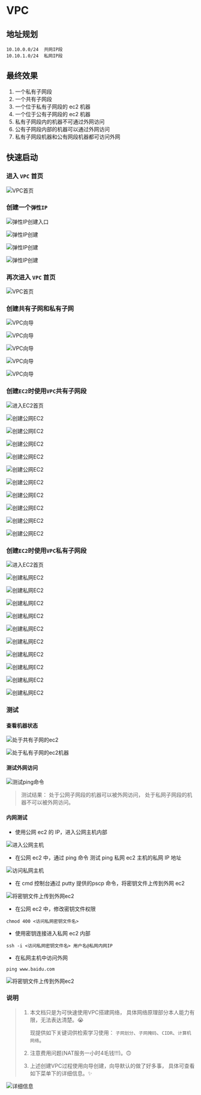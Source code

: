 # VPC

## 地址规划

```
10.10.0.0/24  共网IP段
10.10.1.0/24  私网IP段
```

## 最终效果

1. 一个私有子网段
2. 一个共有子网段
3. 一个位于私有子网段的 ec2 机器
4. 一个位于公有子网段的 ec2 机器
5. 私有子网段内的机器不可通过外网访问
6. 公有子网段内部的机器可以通过外网访问
7. 私有子网段机器和公有网段机器都可访问外网

## 快速启动

### 进入 ```VPC``` 首页

![VPC首页](images/VPC_INDEX.png)

### 创建一个```弹性IP```

![弹性IP创建入口](images/EIP_INDEX.png)

![弹性IP创建](images/EIP_CREATE_00.png)

![弹性IP创建](images/EIP_CREATE_01.png)

![弹性IP创建](images/EIP_CREATE_02.png)

### 再次进入 ```VPC``` 首页

![VPC首页](images/VPC_CREATE_00.png)

### 创建共有子网和私有子网

![VPC向导](images/VPC_CREATE_00.png)

![VPC向导](images/VPC_CREATE_01.png)

![VPC向导](images/VPC_CREATE_02.png)

![VPC向导](images/VPC_CREATE_03.png)

![VPC向导](images/VPC_CREATE_04.png)

### 创建```EC2```时使用```VPC```共有子网段

![进入EC2首页](images/EC2_INDEX.png)

![创建公网EC2](images/EC2_CREATE_00.png)

![创建公网EC2](images/EC2_CREATE_01.png)

![创建公网EC2](images/EC2_CREATE_02.png)

![创建公网EC2](images/EC2_CREATE_03.png)

![创建公网EC2](images/EC2_CREATE_04.png)

![创建公网EC2](images/EC2_CREATE_05.png)

![创建公网EC2](images/EC2_CREATE_06.png)

![创建公网EC2](images/EC2_CREATE_07.png)

![创建公网EC2](images/EC2_CREATE_08.png)

![创建公网EC2](images/EC2_CREATE_09.png)

### 创建```EC2```时使用```VPC```私有子网段
![进入EC2首页](images/EC2_INDEX.png)

![创建私网EC2](images/EC2_CREATE_00.png)

![创建私网EC2](images/EC2_CREATE_01.png)

![创建私网EC2](images/EC2_CREATE_02.png)

![创建私网EC2](images/EC2_CREATE_10.png)

![创建私网EC2](images/EC2_CREATE_04.png)

![创建私网EC2](images/EC2_CREATE_05.png)

![创建私网EC2](images/EC2_CREATE_11.png)

![创建私网EC2](images/EC2_CREATE_07.png)

![创建私网EC2](images/EC2_CREATE_08.png)

![创建私网EC2](images/EC2_CREATE_09.png)

### 测试

#### 查看机器状态

![处于共有子网的ec2](images/SUBNET_TEST_01.png)

![处于私有子网的ec2机器](images/SUBNET_TEST_02.png)

#### 测试外网访问

![测试ping命令](images/SUBNET_TEST_03.png)

> 测试结果： 处于公网子网段的机器可以被外网访问， 处于私网子网段的机器不可以被外网访问。

#### 内网测试

+ 使用公网 ec2 的 IP，进入公网主机内部

![进入公网主机](images/SUBNET_TEST_04.png)

+ 在公网 ec2 中，通过 ping 命令 测试 ping 私网 ec2 主机的私网 IP 地址

![访问私网主机](images/SUBNET_TEST_05.png)

+ 在 cmd 控制台通过 putty 提供的pscp 命令，将密钥文件上传到外网 ec2

![将密钥文件上传到外网ec2](images/SUBNET_TEST_06.png)

+ 在公网 ec2 中，修改密钥文件权限

```shell
chmod 400 <访问私网密钥文件名>
```

+ 使用密钥连接进入私网 ec2 内部

```shell
ssh -i <访问私网密钥文件名> 用户名@私网内网IP
```

+ 在私网主机中访问外网

```shell
ping www.baidu.com
```

![将密钥文件上传到外网ec2](images/SUBNET_TEST_07.png)

### 说明

> 1. 本文档只是为可快速使用VPC搭建网络， 具体网络原理部分本人能力有限，无法表达清楚。😭
> 
>    现提供如下关键词供检索学习使用： `子网划分`、`子网掩码`、`CIDR`、`计算机网络`。
> 2. 注意费用问题(NAT服务一小时4毛钱!!!)。🙃
> 3. 上述创建VPC过程使用向导创建，向导默认的做了好多事， 具体可查看如下菜单下的详细信息。✨

![详细信息](images/CREATE_DETAIL_00.png)
